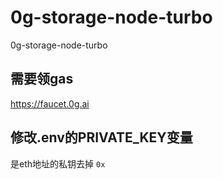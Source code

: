 # 0g-storage-node-turbo
 0g-storage-node-turbo

## 需要领gas

https://faucet.0g.ai

## 修改.env的PRIVATE_KEY变量

是eth地址的私钥去掉 `0x`
